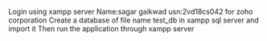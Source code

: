 Login using xampp server
Name:sagar gaikwad
usn:2vd18cs042
for zoho corporation 
Create a database of file name test_db in xampp sql server and import it
Then run the application through xampp server 